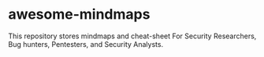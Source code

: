 # awesome-mindmaps
This repository stores mindmaps and cheat-sheet For Security Researchers, Bug hunters, Pentesters, and Security Analysts.
